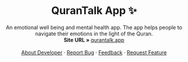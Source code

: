 <!-- PROJECT LOGO -->
<br />
<p align="center">
  <h1 align="center">QuranTalk App ✨</h1>

  <p align="center">
    An emotional well being and mental health app. The app helps people to navigate their emotions in the light of the Quran.
    <br />
    <strong>Site URL » </strong>
    <a href="https://qurantalk.github.io"> qurantalk.app</a>
    <br />
    <br />
    <a href="https://hashirshoaeb.com">About Developer</a>
    ·
    <a href="mailto:qurantalk9@gmail.com?subject=Bug!&body=< please write the steps and attach screenshots here >">Report Bug</a>
    ·
    <a href="mailto:qurantalk9@gmail.com?subject=Feedback!&body=< we would love to hear from you :) >">Feedback</a>
    ·
    <a href="mailto:qurantalk9@gmail.com?subject=Feature Request!&body=< we would love to hear from you :) >">Request Feature</a>
  </p>
</p>

<!-- follow quran repo -->
<!-- check our instagram -->
<!-- play store / app store badges -->
